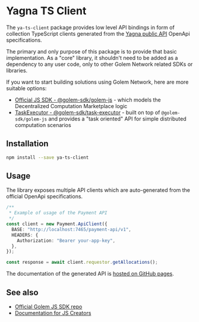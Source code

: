 # Yagna TS Client

The `ya-ts-client` package provides low level API bindings in form of collection TypeScript clients generated from
the [Yagna public API](https://github.com/golemfactory/ya-client) OpenApi specifications.

The primary and only purpose of this package is to provide that basic implementation. As a "core" library, it shouldn't need to be added as a dependency to any user code, only to other Golem Network related SDKs or libraries.

If you want to start building solutions using Golem Network, here are more suitable options:

- [Official JS SDK - @golem-sdk/golem-js](https://www.npmjs.com/package/@golem-sdk/golem-js) - which models the Decentralized Computation Marketplace logic
- [TaskExecutor - @golem-sdk/task-executor](https://www.npmjs.com/package/@golem-sdk/task-executor) - built on top of `@golem-sdk/golem-js` and provides a "task oriented" API for simple distributed computation scenarios

## Installation

```bash
npm install --save ya-ts-client
```

## Usage

The library exposes multiple API clients which are auto-generated from the official OpenApi specifications.

```ts
/**
 * Example of usage of the Payment API
 */
const client = new Payment.ApiClient({
  BASE: "http://localhost:7465/payment-api/v1",
  HEADERS: {
    Authorization: "Bearer your-app-key",
  },
});

const response = await client.requestor.getAllocations();
```

The documentation of the generated API is [hosted on GitHub pages](https://golemfactory.github.io/ya-ts-client/).

## See also

- [Official Golem JS SDK repo](https://github.com/golemfactory/golem-js)
- [Documentation for JS Creators](https://docs.golem.network/docs/creators/javascript)
